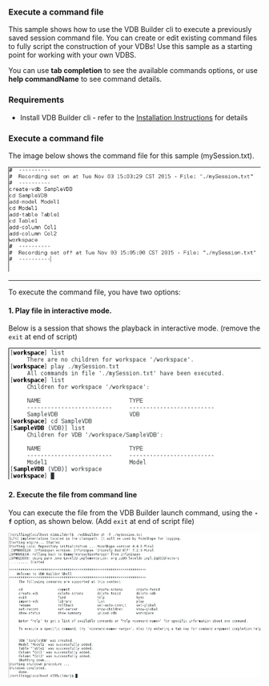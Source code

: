### Execute a command file

This sample shows how to use the VDB Builder cli to execute a previously saved session command file.  You can create or edit existing command files to fully script the construction of your VDBs!  Use this sample as a starting point for working with your own VDBS.

You can use __tab completion__ to see the available commands options, or use __help commandName__ to see command details.


### Requirements

* Install VDB Builder cli - refer to the [Installation Instructions](install-cli.md) for details


### Execute a command file

The image below shows the command file for this sample (mySession.txt).

![Command File](img/cli-record-command-file.png)

---
To execute the command file, you have two options:

#### 1. Play file in interactive mode.  
Below is a session that shows the playback in interactive mode.  (remove the `exit` at end of script)

![Playback interactive](img/cli-record-playback-interactive.png)

#### 2. Execute the file from command line 
You can execute the file from the VDB Builder launch command, using the __`-f`__ option, as shown below.  (Add `exit` at end of script file)

![Playback terminal](img/cli-record-playback-terminal.png)

